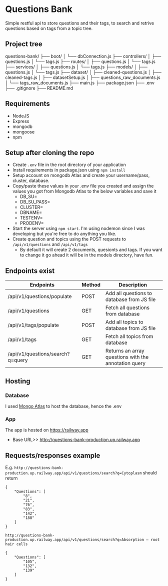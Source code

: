 # Questions Bank
Simple restful api to store questions and their tags, to search and retrive questions based on tags from a topic tree.

## Project tree
questions-bank/
├── boot/
│   └── dbConnection.js
├── controllers/
│   ├── questions.js
│   └── tags.js
├── routes/
│   ├── questions.js
│   └── tags.js
├── services/
│   ├── questions.js
│   └── tags.js
├── models/
│   ├── questions.js
│   └── tags.js
├── dataset/
│   ├── cleaned-questions.js
│   ├── cleaned-tags.js
│   ├── datasetSetup.js
│   ├── questions_raw_documents.js
│   └── tags_raw_documents.js
├── main.js
├── package.json
├── .env
├── .gitignore
├── README.md


## Requirements
- NodeJS
- Express
- mongodb
- mongoose
- npm

## Setup after cloning the repo
- Create `.env` file in the root directory of your application
- Install requirements in package.json using `npm install`
- Setup account on mongodb Atlas and create your username/pass, cluster, database.
- Copy/paste these values in your .env file you created and assign the values you got from Mongodb Atlas to the below variables and save it 
    - DB_SU=
    - DB_SU_PASS=
    - CLUSTER=
    - DBNAME=
    - TESTENV=
    - PRODENV=
- Start the server using `npm start`. I'm using nodemon since I was developing but you're free to do anything you like.
- Create question and topics using the POST requests to `/api/v1/questions` and `/api/v1/tags`
    - By default it will create 2 documents, quesionts and tags. If you want to change it go ahead it will be in the models directory, have fun.


## Endpoints exist
| Endpoints                                     | Method  | Description                                         |
|-----------------------------------------------|---------|-----------------------------------------------------|
|  /api/v1/questions/populate                   | POST    | Add all questions to database from JS file          |
|  /api/v1/questions                            | GET     | Fetch all questions from database                   | 
|  /api/v1/tags/populate                        | POST    | Add all topics to database from JS file             |
|  /api/v1/tags                                 | GET     | Fetch all topics from database                      |
|  /api/v1/questions/search?q=query             | GET     | Returns an array questions with the annotation query|

## Hosting
### Database
I used [Mongo Atlas](https://cloud.mongodb.com/) to host the database, hence the .env

### App
The app is hosted on https://railway.app
- Base URL>> http://questions-bank-production.up.railway.app

## Requests/responses example
E.g.
`http://questions-bank-production.up.railway.app/api/v1/questions/search?q=Cytoplasm`
should return
```
{
    "Questions": [
        "8",
        "21",
        "76",
        "83",
        "142",
        "188"
    ]
}
```

`http://questions-bank-production.up.railway.app/api/v1/questions/search?q=Absorption – root hair cells`
```
{
    "Questions": [
        "105",
        "132",
        "139"
    ]
}
```

